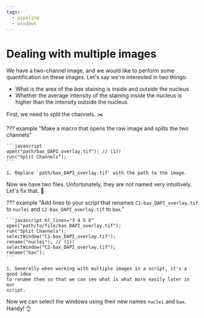 ```yaml
---
tags:
  - pipeline
  - windows
---
```

# Dealing with multiple images

We have a two-channel image, and we would like to perform some quantification on
these images. Let's say we're interested in two things:

* What is the area of the *bax* staining is inside and outside the nucleus
* Whether the average intensity of the staining inside the nucleus is higher
than the intensity outside the nucleus

First, we need to split the channels. :scissors:

??? example "Make a macro that opens the raw image and splits the two channels"

    ```javascript
    open("path/bax_DAPI_overlay.tif"); // (1)!
    run("Split Channels");
    ```

    1. Replace `path/bax_DAPI_overlay.tif` with the path to the image.

Now we have two files. Unfortunately, they are not named very intuitively.
Let's fix that. :wrench:

??? example "Add lines to your script that renames `C1-bax_DAPI_overlay.tif` to `nuclei` and `C2-bax_DAPI_overlay.tif` to `bax`."

    ```javascript hl_lines="3 4 5 6"
    open("path/to/file/bax_DAPI_overlay.tif");
    run("Split Channels");
    selectWindow("C1-bax_DAPI_overlay.tif");
    rename("nuclei"); // (1)!
    selectWindow("C2-bax_DAPI_overlay.tif");
    rename("bax");
    ```

    1. Generally when working with multiple images in a script, it's a good idea
    to rename them so that we can see what is what more easily later in our
    script.

Now we can select the windows using their new names `nuclei` and `bax`. Handy! :ok_hand:

